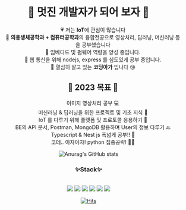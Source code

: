 <div align="center">
    <h1>🚀 멋진 개발자가 되어 보자 🚀</h1>
    <ul>
			💗 저는 <b>IoT</b>에 관심이 많습니다 </br>
			🧡 <b>의용생체공학과 + 컴퓨터공학과</b>의 융합전공으로 영상처리, 딥러닝, 머신러닝 등을 공부했습니다 </br>
			💙 임베디드 및 펌웨어 역량을 양성 중입니다. </br>
	    		💚 웹 통신을 위해 nodejs, express 를 심도있게 공부 중입니다. </br>
			💛 열심히 살고 있는 <b>코딩아가</b> 입니다 😘 </br>
	        <h2>👑 2023 목표 👑 </h2>
    이미지 영상처리 공부 💻  </br>
머신러닝 & 딥러닝을 위한 프로젝트 및 기초 지식 🩻  </br>
IoT 를 다루기 위해 플랫폼 및 프로토콜 응용하기 📲  </br>
BE의 API 문서, Postman, MongoDB 활용하며 User의 정보 다루기 🔙  </br>
Typescript & Nest js 폭넓게 공부!! 🔎  </br>
코테.. 아자아자! python 집중공략! 👩‍💻  </br>
    </ul>

![Anurag's GitHub stats](https://github-readme-stats.vercel.app/api?username=gani0325&show_icons=true&theme=radical)

</div>

<div align="center">
    <b><h3>✨Stack✨</h3></b>  </br>

<img src="https://img.shields.io/badge/-python-success"> 
<img src="https://img.shields.io/badge/-IoT-blueviolet">
<img src="https://img.shields.io/badge/-OpenCV-red">
<img src="https://img.shields.io/badge/-MachineLearning-green">
<img src="https://img.shields.io/badge/-BackEnd-pink">
<img src="https://img.shields.io/badge/-Raspberrypi-ff69b4"> </br>


[![Hits](https://hits.seeyoufarm.com/api/count/incr/badge.svg?url=https%3A%2F%2Fgithub.com%2Fgani0325&count_bg=%239473E7&title_bg=%233644E9&icon=&icon_color=%23E7E7E7&title=hits&edge_flat=false)](https://github.com/gani0325)


</div>
